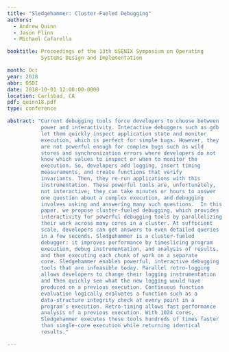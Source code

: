 ```yaml
---
title: "Sledgehammer: Cluster-Fueled Debugging"
authors:
  - Andrew Quinn
  - Jason Flinn
  - Michael Cafarella

booktitle: Proceedings of the 13th USENIX Symposium on Operating
           Systems Design and Implementation

month: Oct
year: 2018
abbr: OSDI
date: 2018-10-01 12:00:00-0000
location: Carlsbad, CA
pdf: quinn18.pdf
type: conference

abstract: "Current debugging tools force developers to choose between
           power and interactivity. Interactive debuggers such as gdb
           let them quickly inspect application state and monitor
           execution, which is perfect for simple bugs. However, they
           are not powerful enough for complex bugs such as wild
           stores and synchronization errors where developers do not
           know which values to inspect or when to monitor the
           execution. So, developers add logging, insert timing
           measurements, and create functions that verify
           invariants. Then, they re-run applications with this
           instrumentation. These powerful tools are, unfortunately,
           not interactive; they can take minutes or hours to answer
           one question about a complex execution, and debugging
           involves asking and answering many such questions.  In this
           paper, we propose cluster-fueled debugging, which provides
           interactivity for powerful debugging tools by parallelizing
           their work across many cores in a cluster. At sufficient
           scale, developers can get answers to even detailed queries
           in a few seconds. Sledgehammer is a cluster-fueled
           debugger: it improves performance by timeslicing program
           execution, debug instrumentation, and analysis of results,
           and then executing each chunk of work on a separate
           core. Sledgehammer enables powerful, interactive debugging
           tools that are infeasible today. Parallel retro-logging
           allows developers to change their logging instrumentation
           and then quickly see what the new logging would have
           produced on a previous execution. Continuous function
           evaluation logically evaluates a function such as a
           data-structure integrity check at every point in a
           program’s execution. Retro-timing allows fast performance
           analysis of a previous execution. With 1024 cores,
           Sledgehammer executes these tools hundreds of times faster
           than single-core execution while returning identical
           results."

---
```


